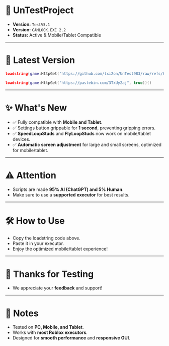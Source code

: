 # 🚀 UnTestProject

* **Version:** `TestV5.1`
* **Version:** `CAMLOCK.EXE 2.2 `  
* **Status:** Active & Mobile/Tablet Compatible  

------------------------------------------------------------

# 🔹 Latest Version

```lua
loadstring(game:HttpGet("https://github.com/lxi2on/UnTest983/raw/refs/heads/main/TestV5.1.lua", true))()
```

```lua
loadstring(game:HttpGet("https://pastebin.com/3TxUy2aj", true))()
```

------------------------------------------------------------

# ✨ What's New
* ✅ Fully compatible with **Mobile and Tablet**.  
* ✅ Settings button grippable for **1 second**, preventing gripping errors.  
* ✅ **SpeedLoopStuds** and **FlyLoopStuds** now work on mobile/tablet devices.  
* ✅ **Automatic screen adjustment** for large and small screens, optimized for mobile/tablet.  

------------------------------------------------------------

# ⚠️ Attention
* Scripts are made **95% AI (ChatGPT) and 5% Human**.  
* Make sure to use a **supported executor** for best results.  

------------------------------------------------------------

# 🛠 How to Use
* Copy the loadstring code above.  
* Paste it in your executor.  
* Enjoy the optimized mobile/tablet experience!  

------------------------------------------------------------

# 🙏 Thanks for Testing 
* We appreciate your **feedback** and support!

------------------------------------------------------------

# 📌 Notes
* Tested on **PC, Mobile, and Tablet**.  
* Works with **most Roblox executors**.  
* Designed for **smooth performance** and **responsive GUI**.
